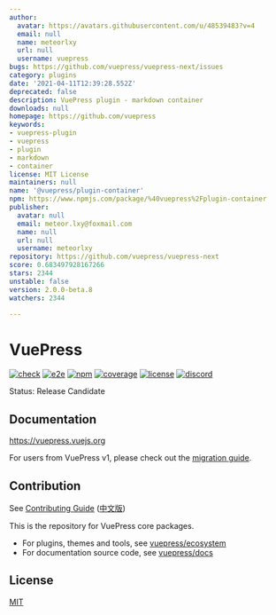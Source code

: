 ```yaml
---
author:
  avatar: https://avatars.githubusercontent.com/u/48539483?v=4
  email: null
  name: meteorlxy
  url: null
  username: vuepress
bugs: https://github.com/vuepress/vuepress-next/issues
category: plugins
date: '2021-04-11T12:39:28.552Z'
deprecated: false
description: VuePress plugin - markdown container
downloads: null
homepage: https://github.com/vuepress
keywords:
- vuepress-plugin
- vuepress
- plugin
- markdown
- container
license: MIT License
maintainers: null
name: '@vuepress/plugin-container'
npm: https://www.npmjs.com/package/%40vuepress%2Fplugin-container
publisher:
  avatar: null
  email: meteor.lxy@foxmail.com
  name: null
  url: null
  username: meteorlxy
repository: https://github.com/vuepress/vuepress-next
score: 0.683497928167266
stars: 2344
unstable: false
version: 2.0.0-beta.8
watchers: 2344

---
```


# VuePress

[![check](https://github.com/vuepress/core/actions/workflows/check.yml/badge.svg?branch=main)](https://github.com/vuepress/core/actions/workflows/check.yml)
[![e2e](https://github.com/vuepress/core/actions/workflows/e2e.yml/badge.svg?branch=main)](https://github.com/vuepress/core/actions/workflows/e2e.yml)
[![npm](https://badgen.net/npm/v/vuepress/next)](https://www.npmjs.com/package/vuepress)
[![coverage](https://coveralls.io/repos/github/vuepress/core/badge.svg?branch=main)](https://coveralls.io/github/vuepress/core?branch=main)
[![license](https://badgen.net/github/license/vuepress/core)](https://github.com/vuepress/core/blob/main/LICENSE)
[![discord](https://badgen.net/discord/online-members/ptFjefy6H5?icon=discord&label=discord)](https://discord.gg/ptFjefy6H5)

Status: Release Candidate

## Documentation

https://vuepress.vuejs.org

For users from VuePress v1, please check out the [migration guide](https://vuepress.vuejs.org/guide/migration.html).

## Contribution

See [Contributing Guide](https://github.com/vuepress/core/blob/main/CONTRIBUTING.md) ([中文版](https://github.com/vuepress/core/blob/main/CONTRIBUTING_zh.md))

This is the repository for VuePress core packages.

- For plugins, themes and tools, see [vuepress/ecosystem](https://github.com/vuepress/ecosystem)
- For documentation source code, see [vuepress/docs](https://github.com/vuepress/docs)

## License

[MIT](https://github.com/vuepress/core/blob/main/LICENSE)

